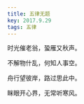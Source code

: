 ```yaml
---
title: 五律无题
key: 2017.9.29
tags: 五律
---
```


时光催老翁，蛩雁又秋声。

不解物什乱，何知人事空。

舟行望彼岸，路过思此中。

眯眼开心界，无常听寒风。

</br>

